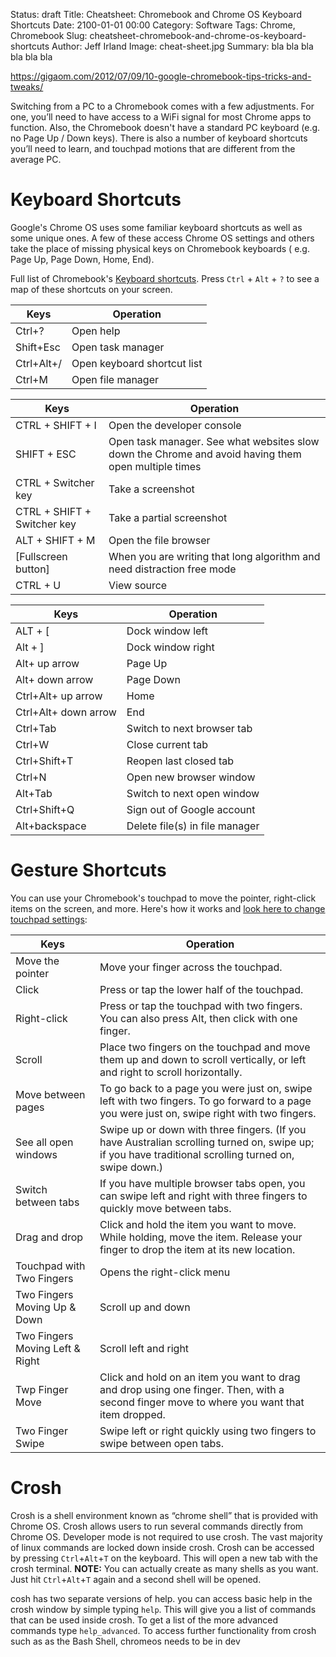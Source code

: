 Status: draft
Title: Cheatsheet: Chromebook and Chrome OS Keyboard Shortcuts
Date: 2100-01-01 00:00
Category: Software
Tags: Chrome, Chromebook
Slug: cheatsheet-chromebook-and-chrome-os-keyboard-shortcuts
Author: Jeff Irland
Image: cheat-sheet.jpg
Summary: bla bla bla bla bla bla

https://gigaom.com/2012/07/09/10-google-chromebook-tips-tricks-and-tweaks/

Switching from a PC to a Chromebook comes with a few adjustments.
For one, you’ll need to have access to a WiFi signal for most Chrome apps to function.
Also, the Chromebook doesn't have a standard PC keyboard (e.g. no Page Up / Down keys).
There is also a number of keyboard shortcuts you’ll need to learn,
and touchpad motions that are different from the average PC.

# Keyboard Shortcuts
Google's Chrome OS uses some familiar keyboard shortcuts as well as some unique ones.
A few of these access Chrome OS settings
and others take the place of missing physical keys on Chromebook keyboards
( e.g. Page Up, Page Down, Home, End).

Full list of Chromebook's [Keyboard shortcuts][01].
Press `Ctrl` + `Alt` + `?` to see a map of these shortcuts on your screen.

| Keys                 | Operation                       |
|----------------------|---------------------------------|
| Ctrl+?               | Open help                       |
| Shift+Esc            | Open task manager               |
| Ctrl+Alt+/           | Open keyboard shortcut list     |
| Ctrl+M               | Open file manager               |


| Keys                 | Operation                       |
|----------------------|---------------------------------|
| CTRL + SHIFT + I     | Open the developer console      |
| SHIFT + ESC          | Open task manager. See what websites slow down the Chrome and avoid having them open multiple times |
| CTRL + Switcher key  | Take a screenshot               |
| CTRL + SHIFT + Switcher key | Take a partial screenshot|
| ALT + SHIFT + M      | Open the file browser           |
| [Fullscreen button]  | When you are writing that long algorithm and need distraction free mode |
| CTRL + U             | View source                     |


| Keys                 | Operation                       |
|----------------------|---------------------------------|
| ALT + [              | Dock window left | 50% width    |
| Alt + ]              | Dock window right | 50% width   |
| Alt+ up arrow        | Page Up                         |
| Alt+ down arrow      | Page Down                       |
| Ctrl+Alt+ up arrow   | Home                            |
| Ctrl+Alt+ down arrow | End                             |
| Ctrl+Tab             | Switch to next browser tab      |
| Ctrl+W               | Close current tab               |
| Ctrl+Shift+T         | Reopen last closed tab          |
| Ctrl+N               | Open new browser window         |
| Alt+Tab              | Switch to next open window      |
| Ctrl+Shift+Q         | Sign out of Google account      |
| Alt+backspace        | Delete file(s) in file manager  |

# Gesture Shortcuts
You can use your Chromebook's touchpad to move the pointer,
right-click items on the screen, and more. Here's how it works
and [look here to change touchpad settings][02]:

| Keys                 | Operation                       |
|----------------------|---------------------------------|
| Move the pointer     | Move your finger across the touchpad. |
| Click                | Press or tap the lower half of the touchpad. |
| Right-click          | Press or tap the touchpad with two fingers. You can also press Alt, then click with one finger. |
| Scroll               | Place two fingers on the touchpad and move them up and down to scroll vertically, or left and right to scroll horizontally. |
| Move between pages   | To go back to a page you were just on, swipe left with two fingers. To go forward to a page you were just on, swipe right with two fingers. |
| See all open windows | Swipe up or down with three fingers. (If you have Australian scrolling turned on, swipe up; if you have traditional scrolling turned on, swipe down.) |
| Switch between tabs  | If you have multiple browser tabs open, you can swipe left and right with three fingers to quickly move between tabs. |
| Drag and drop        | Click and hold the item you want to move. While holding, move the item. Release your finger to drop the item at its new location. |
| Touchpad with Two Fingers | Opens the right-click menu |
| Two Fingers Moving Up & Down | Scroll up and down |
| Two Fingers Moving Left & Right | Scroll left and right |
| Twp Finger Move      | Click and hold on an item you want to drag and drop using one finger. Then, with a second finger move to where you want that item dropped. |
| Two Finger Swipe     | Swipe left or right quickly using two fingers to swipe between open tabs. |

# Crosh
Crosh is a shell environment known as “chrome shell”
that is provided with Chrome OS.
Crosh allows users to run several commands directly from Chrome OS.
Developer mode is not required to use crosh.
The vast majority of linux commands are locked down inside crosh.
Crosh can be accessed by pressing `Ctrl`+`Alt`+`T` on the keyboard.
This will open a new tab with the crosh terminal.
**NOTE:** You can actually create as many shells as you want.
Just hit `Ctrl`+`Alt`+`T` again and a second shell will be opened.

cosh has two separate versions of help.
you can access basic help in the crosh window by simple typing `help`.
This will give you a list of commands that can be used inside crosh.
To get a list of the more advanced commands type `help_advanced`.
To access further functionality from crosh such as as the Bash Shell,
chromeos needs to be in dev




[01]:https://support.google.com/chromebook/answer/183101?hl=en&source=genius-rts
[02]:https://support.google.com/chromebook/answer/1047367?hl=en&ref_topic=2589149
